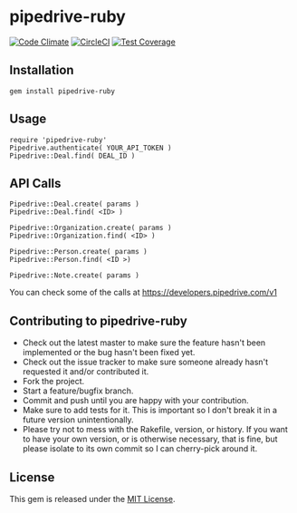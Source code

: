 # pipedrive-ruby

[![Code Climate](https://codeclimate.com/github/stagelink/pipedrive-ruby/badges/gpa.svg)](https://codeclimate.com/github/stagelink/pipedrive-ruby)
[![CircleCI](https://img.shields.io/circleci/project/github/RedSparr0w/node-csgo-parser.svg)](https://circleci.com/gh/stagelink/pipedrive-ruby)
[![Test Coverage](https://codeclimate.com/github/stagelink/pipedrive-ruby/badges/coverage.svg)](https://codeclimate.com/github/stagelink/pipedrive-ruby/coverage)

## Installation

    gem install pipedrive-ruby

## Usage

    require 'pipedrive-ruby'
    Pipedrive.authenticate( YOUR_API_TOKEN )
    Pipedrive::Deal.find( DEAL_ID )

## API Calls
    Pipedrive::Deal.create( params )
    Pipedrive::Deal.find( <ID> )

    Pipedrive::Organization.create( params )
    Pipedrive::Organization.find( <ID> )

    Pipedrive::Person.create( params )
    Pipedrive::Person.find( <ID >)

    Pipedrive::Note.create( params )

You can check some of the calls at https://developers.pipedrive.com/v1


## Contributing to pipedrive-ruby
 
* Check out the latest master to make sure the feature hasn't been implemented or the bug hasn't been fixed yet.
* Check out the issue tracker to make sure someone already hasn't requested it and/or contributed it.
* Fork the project.
* Start a feature/bugfix branch.
* Commit and push until you are happy with your contribution.
* Make sure to add tests for it. This is important so I don't break it in a future version unintentionally.
* Please try not to mess with the Rakefile, version, or history. If you want to have your own version, or is otherwise necessary, that is fine, but please isolate to its own commit so I can cherry-pick around it.

## License

This gem is released under the [MIT License](http://www.opensource.org/licenses/MIT).
